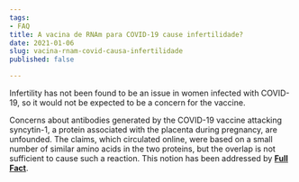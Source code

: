 ```yaml
---
tags:
- FAQ
title: A vacina de RNAm para COVID-19 cause infertilidade?
date: 2021-01-06
slug: vacina-rnam-covid-causa-infertilidade
published: false

---
```

Infertility has not been found to be an issue in women infected with COVID-19, so it would not be expected to be a concern for the vaccine.

Concerns about antibodies generated by the COVID-19 vaccine attacking syncytin-1, a protein associated with the placenta during pregnancy, are unfounded. The claims, which circulated online, were based on a small number of similar amino acids in the two proteins, but the overlap is not sufficient to cause such a reaction. This notion has been addressed by [**Full Fact**](https://fullfact.org/health/vaccine-covid-fertility/).